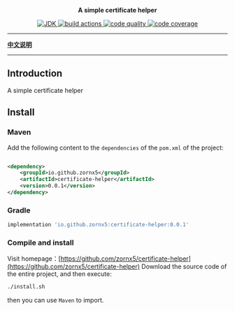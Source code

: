 <p align="center">
    <strong>A simple certificate helper</strong>
</p>

<p align="center">
    <a target="_blank" href="https://www.oracle.com/java/technologies/javase/javase-jdk8-downloads.html">
        <img src="https://img.shields.io/badge/JDK-8+-green.svg" alt="JDK"/>
    </a>
    <a target="_blank" href="https://github.com/zornx5/certificate-helper">
        <img src="https://github.com/zornx5/certificate-helper/actions/workflows/gradle.yml/badge.svg" alt="build actions"/>
    </a>
    <a href="https://www.codacy.com/gh/zornx5/certificate-helper/dashboard?utm_source=github.com&amp;utm_medium=referral&amp;utm_content=zornx5/certificate-helper&amp;utm_campaign=Badge_Grade">
        <img src="https://app.codacy.com/project/badge/Grade/88a8612afc1440c992d0c8a0f0666a07" alt="code quality"/>
    </a>
    <a href="https://codecov.io/gh/zornx5/certificate-helper">
        <img src="https://codecov.io/gh/zornx5/certificate-helper/branch/main/graph/badge.svg?token=D1ERZRC4Z2" alt="code coverage"/>
    </a>
</p>

-------------------------------------------------------------------------------

[**中文说明**](README.md)

-------------------------------------------------------------------------------

## Introduction

A simple certificate helper

## Install

### Maven

Add the following content to the `dependencies` of the `pom.xml` of the project:

```xml

<dependency>
    <groupId>io.github.zornx5</groupId>
    <artifactId>certificate-helper</artifactId>
    <version>0.0.1</version>
</dependency>
```

### Gradle

```gradle
implementation 'io.github.zornx5:certificate-helper:0.0.1'
```

### Compile and install

Visit homepage：[https://github.com/zornx5/certificate-helper](https://github.com/zornx5/certificate-helper) Download the
source code of the entire project, and then execute:

```sh
./install.sh
```

then you can use `Maven` to import.